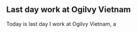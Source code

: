 ## Last day work at Ogilvy Vietnam

Today is last day I work at Ogilvy Vietnam, a 
<!--stackedit_data:
eyJoaXN0b3J5IjpbLTE4OTY2MDY2NzEsLTExOTgxODI2ODIsOT
EyMTQ1MjEwLDczMDk5ODExNl19
-->
